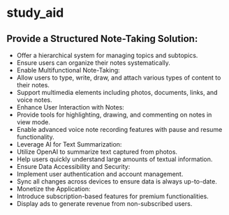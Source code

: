 # study_aid

## Provide a Structured Note-Taking Solution:

* Offer a hierarchical system for managing topics and subtopics.
* Ensure users can organize their notes systematically.
* Enable Multifunctional Note-Taking:
* Allow users to type, write, draw, and attach various types of content to their notes.
* Support multimedia elements including photos, documents, links, and voice notes.
* Enhance User Interaction with Notes:
* Provide tools for highlighting, drawing, and commenting on notes in view mode.
* Enable advanced voice note recording features with pause and resume functionality.
* Leverage AI for Text Summarization:
* Utilize OpenAI to summarize text captured from photos.
* Help users quickly understand large amounts of textual information.
* Ensure Data Accessibility and Security:
* Implement user authentication and account management.
* Sync all changes across devices to ensure data is always up-to-date.
* Monetize the Application:
* Introduce subscription-based features for premium functionalities.
* Display ads to generate revenue from non-subscribed users.
